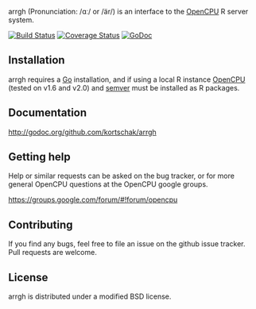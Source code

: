 arrgh (Pronunciation: /ɑː/ or /är/) is an interface to the [OpenCPU](https://www.opencpu.org/) R server system.

[![Build Status](https://travis-ci.org/kortschak/arrgh.svg?branch=master)](https://travis-ci.org/kortschak/arrgh) [![Coverage Status](https://coveralls.io/repos/kortschak/arrgh/badge.svg?branch=master&service=github)](https://coveralls.io/github/kortschak/arrgh?branch=master) [![GoDoc](https://godoc.org/github.com/kortschak/arrgh?status.svg)](https://godoc.org/github.com/kortschak/arrgh)

## Installation

arrgh requires a [Go](http://golang.org) installation, and if using a local R instance [OpenCPU](https://www.opencpu.org/download.html) (tested on v1.6 and v2.0) and [semver](https://cran.r-project.org/web/packages/semver/index.html) must be installed as R packages.

## Documentation

http://godoc.org/github.com/kortschak/arrgh

## Getting help

Help or similar requests can be asked on the bug tracker, or for more general OpenCPU questions at the OpenCPU google groups.

https://groups.google.com/forum/#!forum/opencpu

## Contributing

If you find any bugs, feel free to file an issue on the github issue tracker.
Pull requests are welcome.

## License

arrgh is distributed under a modified BSD license.
